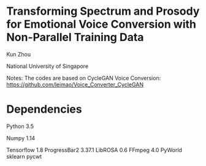# Transforming Spectrum and Prosody for Emotional Voice Conversion with Non-Parallel Training Data

Kun Zhou

National University of Singapore

Notes: 
The codes are based on CycleGAN Voice Conversion: https://github.com/leimao/Voice_Converter_CycleGAN

# Dependencies

Python 3.5

Numpy 1.14

Tensorflow 1.8
ProgressBar2 3.37.1
LibROSA 0.6
FFmpeg 4.0
PyWorld
sklearn
pycwt



